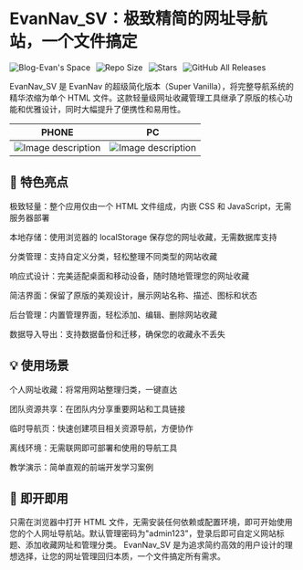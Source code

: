 # EvanNav_SV：极致精简的网址导航站，一个文件搞定

<div style="display: flex; align-items: center; gap: 10px;">
    <a href="https://evan.xin" target="_blank">
        <img src="https://img.shields.io/badge/Blog-Evan's%20Space-black?logo=blog&color=red&style=flat" alt="Blog-Evan's Space" style="display: inline-block;">
    </a>
    <a href="https://github.com/EvanTop/EvanNav_SV" target="_blank">
        <img src="https://img.shields.io/github/repo-size/EvanTop/EvanNav_SV?style=flat" alt="Repo Size" style="display: inline-block;">
    </a>
    <a href="https://github.com/EvanTop/EvanNav_SV/stargazers" target="_blank">
        <img src="https://img.shields.io/github/stars/EvanTop/EvanNav_SV?style=flat" alt="Stars" style="display: inline-block;">
    </a>
    <a href="https://github.com/EvanTop/EvanNav/releases" target="_blank">
        <img src="https://img.shields.io/github/downloads/EvanTop/EvanNav_SV/total?style=flat" alt="GitHub All Releases" style="display: inline-block;">
    </a>
</div>

EvanNav_SV 是 EvanNav 的超级简化版本（Super Vanilla），将完整导航系统的精华浓缩为单个 HTML 文件。这款轻量级网址收藏管理工具继承了原版的核心功能和优雅设计，同时大幅提升了便携性和易用性。


| PHONE | PC |
|---|---|
|![Image description](https://i.imgur.com/MlSbUJ0.png)|![Image description](https://i.imgur.com/Em9i6N8.png)| 

## 🚀 特色亮点

极致轻量：整个应用仅由一个 HTML 文件组成，内嵌 CSS 和 JavaScript，无需服务器部署

本地存储：使用浏览器的 localStorage 保存您的网址收藏，无需数据库支持

分类管理：支持自定义分类，轻松整理不同类型的网站收藏

响应式设计：完美适配桌面和移动设备，随时随地管理您的网址收藏

简洁界面：保留了原版的美观设计，展示网站名称、描述、图标和状态

后台管理：内置管理界面，轻松添加、编辑、删除网站收藏

数据导入导出：支持数据备份和迁移，确保您的收藏永不丢失

## 💡 使用场景

个人网址收藏：将常用网站整理归类，一键直达

团队资源共享：在团队内分享重要网站和工具链接

临时导航页：快速创建项目相关资源导航，方便协作

离线环境：无需联网即可部署和使用的导航工具

教学演示：简单直观的前端开发学习案例

## 🔧 即开即用

只需在浏览器中打开 HTML 文件，无需安装任何依赖或配置环境，即可开始使用您的个人网址导航站。默认管理密码为"admin123"，登录后即可自定义网站标题、添加收藏网址和管理分类。
EvanNav_SV 是为追求简约高效的用户设计的理想选择，让您的网址管理回归本质，一个文件搞定所有需求。
